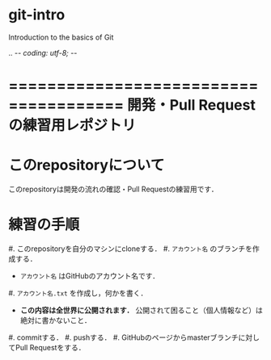 # git-intro
Introduction to the basics of Git

.. -*- coding: utf-8; -*-

======================================
 開発・Pull Requestの練習用レポジトリ
======================================

このrepositoryについて
======================

このrepositoryは開発の流れの確認・Pull Requestの練習用です．

練習の手順
==========
  
#. このrepositoryを自分のマシンにcloneする．
#. ``アカウント名`` のブランチを作成する．

   * ``アカウント名`` はGitHubのアカウント名です．

#. ``アカウント名.txt`` を作成し，何かを書く．

   * **この内容は全世界に公開されます．**
     公開されて困ること（個人情報など）は絶対に書かないこと．

#. commitする．
#. pushする．
#. GitHubのページからmasterブランチに対してPull Requestをする．
